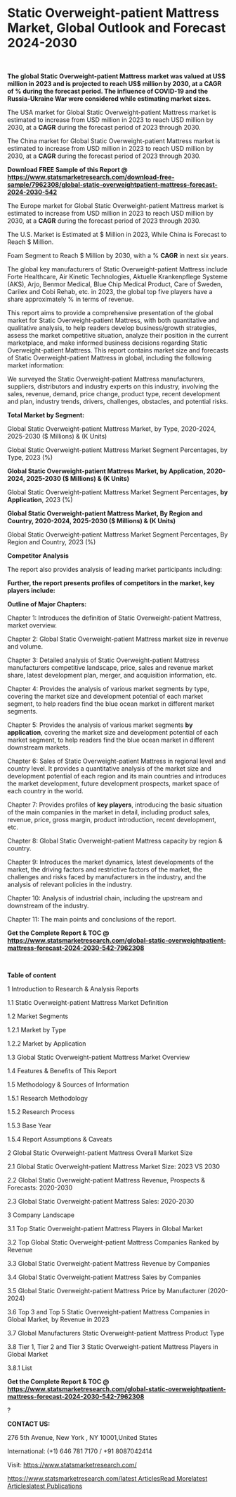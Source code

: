 <h1>Static Overweight-patient Mattress Market, Global Outlook and Forecast 2024-2030</h1><br/><p><strong>The global Static Overweight-patient Mattress market was valued at US$ million in 2023 and is projected to reach US$ million by 2030, at a <strong>CAGR</strong> of % during the forecast period. The influence of COVID-19 and the Russia-Ukraine War were considered while estimating market sizes.</strong></p>
 
 
 
 <p>The USA market for Global Static Overweight-patient Mattress market is estimated to increase from USD million in 2023 to reach USD million by 2030, at a <strong>CAGR</strong> during the forecast period of 2023 through 2030.</p>
 
 
 
 <p>The China market for Global Static Overweight-patient Mattress market is estimated to increase from USD million in 2023 to reach USD million by 2030, at a <strong>CAGR</strong> during the forecast period of 2023 through 2030.</p>
 
 
 
 <p><strong>Download FREE Sample of this Report @ <a href="https://www.statsmarketresearch.com/download-free-sample/7962308/global-static-overweightpatient-mattress-forecast-2024-2030-542">https://www.statsmarketresearch.com/download-free-sample/7962308/global-static-overweightpatient-mattress-forecast-2024-2030-542</a></strong></p>
 
 
 
 <p>The Europe market for Global Static Overweight-patient Mattress market is estimated to increase from USD million in 2023 to reach USD million by 2030, at a <strong>CAGR</strong> during the forecast period of 2023 through 2030.</p>
 
 
 
 <p>The U.S. Market is Estimated at $ Million in 2023, While China is Forecast to Reach $ Million.</p>
 
 
 
 <p>Foam Segment to Reach $ Million by 2030, with a % <strong>CAGR</strong> in next six years.</p>
 
 
 
 <p>The global key manufacturers of Static Overweight-patient Mattress include Forte Healthcare, Air Kinetic Technologies, Aktuelle Krankenpflege Systeme (AKS), Arjo, Benmor Medical, Blue Chip Medical Product, Care of Sweden, Carilex and Cobi Rehab, etc. in 2023, the global top five players have a share approximately % in terms of revenue.</p>
 
 
 
 <p>This report aims to provide a comprehensive presentation of the global market for Static Overweight-patient Mattress, with both quantitative and qualitative analysis, to help readers develop business/growth strategies, assess the market competitive situation, analyze their position in the current marketplace, and make informed business decisions regarding Static Overweight-patient Mattress. This report contains market size and forecasts of Static Overweight-patient Mattress in global, including the following market information:</p>
 
 
 
 <p>We surveyed the Static Overweight-patient Mattress manufacturers, suppliers, distributors and industry experts on this industry, involving the sales, revenue, demand, price change, product type, recent development and plan, industry trends, drivers, challenges, obstacles, and potential risks.</p>
 
 
 
 <p><strong>Total Market by Segment:</strong></p>
 
 
 
 <p>Global Static Overweight-patient Mattress Market, by Type, 2020-2024, 2025-2030 ($ Millions) & (K Units)</p>
 
 
 
 <p>Global Static Overweight-patient Mattress Market Segment Percentages, by Type, 2023 (%)</p>
 
 
 
 <p><strong>Global Static Overweight-patient Mattress Market, <strong>by Application</strong>, 2020-2024, 2025-2030 ($ Millions) & (K Units)</strong></p>
 
 
 
 <p>Global Static Overweight-patient Mattress Market Segment Percentages, <strong>by Application</strong>, 2023 (%)</p>
 
 
 
 <p><strong>Global Static Overweight-patient Mattress Market, By Region and Country, 2020-2024, 2025-2030 ($ Millions) & (K Units)</strong></p>
 
 
 
 <p>Global Static Overweight-patient Mattress Market Segment Percentages, By Region and Country, 2023 (%)</p>
 
 
 
 <p><strong>Competitor Analysis</strong></p>
 
 
 
 <p>The report also provides analysis of leading market participants including:</p>
 
 
 
 <p><strong>Further, the report presents profiles of competitors in the market, <strong>key players</strong> include:</strong></p>
 
 
 
 <p><strong>Outline of Major Chapters:</strong></p>
 
 
 
 <p>Chapter 1: Introduces the definition of Static Overweight-patient Mattress, market overview.</p>
 
 
 
 <p>Chapter 2: Global Static Overweight-patient Mattress market size in revenue and volume.</p>
 
 
 
 <p>Chapter 3: Detailed analysis of Static Overweight-patient Mattress manufacturers competitive landscape, price, sales and revenue market share, latest development plan, merger, and acquisition information, etc.</p>
 
 
 
 <p>Chapter 4: Provides the analysis of various market segments by type, covering the market size and development potential of each market segment, to help readers find the blue ocean market in different market segments.</p>
 
 
 
 <p>Chapter 5: Provides the analysis of various market segments <strong>by application</strong>, covering the market size and development potential of each market segment, to help readers find the blue ocean market in different downstream markets.</p>
 
 
 
 <p>Chapter 6: Sales of Static Overweight-patient Mattress in regional level and country level. It provides a quantitative analysis of the market size and development potential of each region and its main countries and introduces the market development, future development prospects, market space of each country in the world.</p>
 
 
 
 <p>Chapter 7: Provides profiles of <strong>key players</strong>, introducing the basic situation of the main companies in the market in detail, including product sales, revenue, price, gross margin, product introduction, recent development, etc.</p>
 
 
 
 <p>Chapter 8: Global Static Overweight-patient Mattress capacity by region & country.</p>
 
 
 
 <p>Chapter 9: Introduces the market dynamics, latest developments of the market, the driving factors and restrictive factors of the market, the challenges and risks faced by manufacturers in the industry, and the analysis of relevant policies in the industry.</p>
 
 
 
 <p>Chapter 10: Analysis of industrial chain, including the upstream and downstream of the industry.</p>
 
 
 
 <p>Chapter 11: The main points and conclusions of the report.</p>
 
 
 
 <div><b>Get the Complete Report & TOC @ <a href="https://www.statsmarketresearch.com/global-static-overweightpatient-mattress-forecast-2024-2030-542-7962308">https://www.statsmarketresearch.com/global-static-overweightpatient-mattress-forecast-2024-2030-542-7962308</a></b></div>
 
 
 
 <p><br />
 
 <b>Table of content</b></p>
 
 
 
 <p>1 Introduction to Research & Analysis Reports<br />
 
 1.1 Static Overweight-patient Mattress Market Definition<br />
 
 1.2 Market Segments<br />
 
 1.2.1 Market by Type<br />
 
 1.2.2 Market by Application<br />
 
 1.3 Global Static Overweight-patient Mattress Market Overview<br />
 
 1.4 Features & Benefits of This Report<br />
 
 1.5 Methodology & Sources of Information<br />
 
 1.5.1 Research Methodology<br />
 
 1.5.2 Research Process<br />
 
 1.5.3 Base Year<br />
 
 1.5.4 Report Assumptions & Caveats<br />
 
 2 Global Static Overweight-patient Mattress Overall Market Size<br />
 
 2.1 Global Static Overweight-patient Mattress Market Size: 2023 VS 2030<br />
 
 2.2 Global Static Overweight-patient Mattress Revenue, Prospects & Forecasts: 2020-2030<br />
 
 2.3 Global Static Overweight-patient Mattress Sales: 2020-2030<br />
 
 3 Company Landscape<br />
 
 3.1 Top Static Overweight-patient Mattress Players in Global Market<br />
 
 3.2 Top Global Static Overweight-patient Mattress Companies Ranked by Revenue<br />
 
 3.3 Global Static Overweight-patient Mattress Revenue by Companies<br />
 
 3.4 Global Static Overweight-patient Mattress Sales by Companies<br />
 
 3.5 Global Static Overweight-patient Mattress Price by Manufacturer (2020-2024)<br />
 
 3.6 Top 3 and Top 5 Static Overweight-patient Mattress Companies in Global Market, by Revenue in 2023<br />
 
 3.7 Global Manufacturers Static Overweight-patient Mattress Product Type<br />
 
 3.8 Tier 1, Tier 2 and Tier 3 Static Overweight-patient Mattress Players in Global Market<br />
 
 3.8.1 List</p>
 
 
 
 <div><b>Get the Complete Report & TOC @ <a href="https://www.statsmarketresearch.com/global-static-overweightpatient-mattress-forecast-2024-2030-542-7962308">https://www.statsmarketresearch.com/global-static-overweightpatient-mattress-forecast-2024-2030-542-7962308</a></b></div>
 
 
 
 <p>? </p>
 
 
 
 <p><b>CONTACT US:</b><br />
 
 276 5th Avenue, New York , NY 10001,United States<br />
 
 International: (+1) 646 781 7170 / +91 8087042414<br />
 
 Visit: <a href="https://www.statsmarketresearch.com/">https://www.statsmarketresearch.com/</a><br />
 
 <a href="https://gyeongbokgung.com">https://www.statsmarketresearch.com/</a><a href="https://hallyeomaritime.com">latest Articles</a><a href="https://jingwansa.com">Read More</a><a href="https://nguoiviet.jp/">latest Articles</a><a href="https://www.intelmarketresearch.com/">latest Publications</a></p>